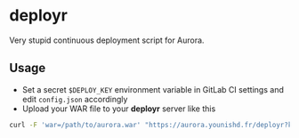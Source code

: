 # deployr

Very stupid continuous deployment script for Aurora.

## Usage

- Set a secret `$DEPLOY_KEY` environment variable in GitLab CI settings and edit `config.json` accordingly
- Upload your WAR file to your __deployr__ server like this

```bash
curl -F 'war=/path/to/aurora.war' "https://aurora.younishd.fr/deployr?key=$DEPLOY_KEY"
```
